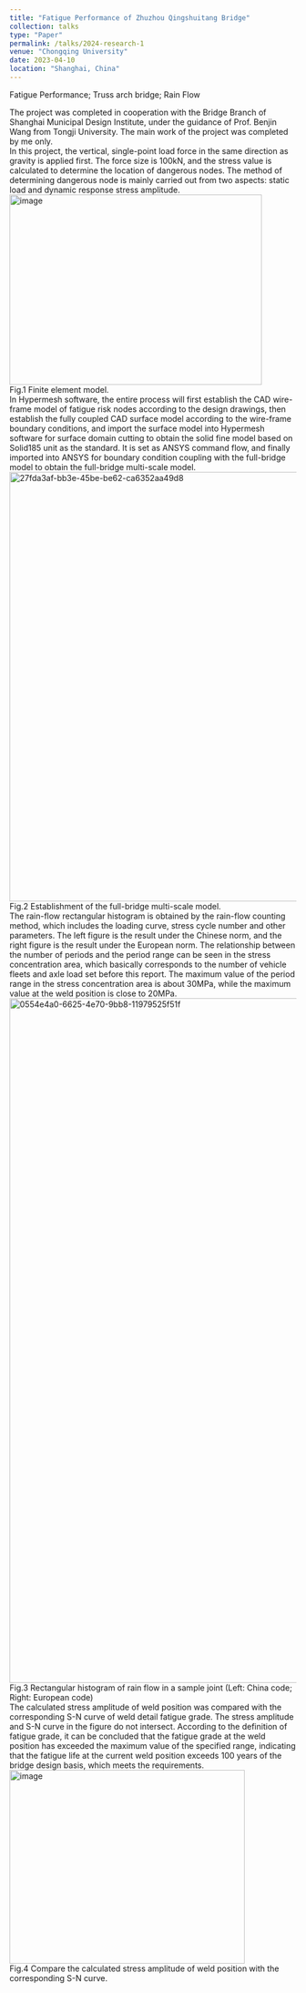 ```yaml
---
title: "Fatigue Performance of Zhuzhou Qingshuitang Bridge"
collection: talks
type: "Paper"
permalink: /talks/2024-research-1
venue: "Chongqing University"
date: 2023-04-10
location: "Shanghai, China"
---
```


Fatigue Performance; Truss arch bridge; Rain Flow

The project was completed in cooperation with the Bridge Branch of Shanghai Municipal Design Institute, under the guidance of Prof. Benjin Wang from Tongji University. The main work of the project was completed by me only.  
In this project, the vertical, single-point load force in the same direction as gravity is applied first. The force size is 100kN, and the stress value is calculated to determine the location of dangerous nodes. The method of determining dangerous node is mainly carried out from two aspects: static load and dynamic response stress amplitude.  
<img width="443" height="334" alt="image" src="https://github.com/user-attachments/assets/84820c9f-7b01-482e-9be2-4d006e550e31" />  
Fig.1 Finite element model.  
In Hypermesh software, the entire process will first establish the CAD wire-frame model of fatigue risk nodes according to the design drawings, then establish the fully coupled CAD surface model according to the wire-frame boundary conditions, and import the surface model into Hypermesh software for surface domain cutting to obtain the solid fine model based on Solid185 unit as the standard. It is set as ANSYS command flow, and finally imported into ANSYS for boundary condition coupling with the full-bridge model to obtain the full-bridge multi-scale model.  
<img width="1848" height="754" alt="27fda3af-bb3e-45be-be62-ca6352aa49d8" src="https://github.com/user-attachments/assets/ad738612-b469-4cf5-9792-a68d798ed711" />  
Fig.2 Establishment of the full-bridge multi-scale model.  
The rain-flow rectangular histogram is obtained by the rain-flow counting method, which includes the loading curve, stress cycle number and other parameters. The left figure is the result under the Chinese norm, and the right figure is the result under the European norm. The relationship between the number of periods and the period range can be seen in the stress concentration area, which basically corresponds to the number of vehicle fleets and axle load set before this report. The maximum value of the period range in the stress concentration area is about 30MPa, while the maximum value at the weld position is close to 20MPa.  
<img width="1684" height="1202" alt="0554e4a0-6625-4e70-9bb8-11979525f51f" src="https://github.com/user-attachments/assets/618f9837-f74d-4c45-81df-32a3ba9d132e" />  
Fig.3 Rectangular histogram of rain flow in a sample joint (Left: China code; Right: European code)  
The calculated stress amplitude of weld position was compared with the corresponding S-N curve of weld detail fatigue grade. The stress amplitude and S-N curve in the figure do not intersect. According to the definition of fatigue grade, it can be concluded that the fatigue grade at the weld position has exceeded the maximum value of the specified range, indicating that the fatigue life at the current weld position exceeds 100 years of the bridge design basis, which meets the requirements.  
<img width="413" height="340" alt="image" src="https://github.com/user-attachments/assets/3c94f700-4c13-41bb-88ca-0b26410954dd" />  
Fig.4 Compare the calculated stress amplitude of weld position with the corresponding S-N curve.


